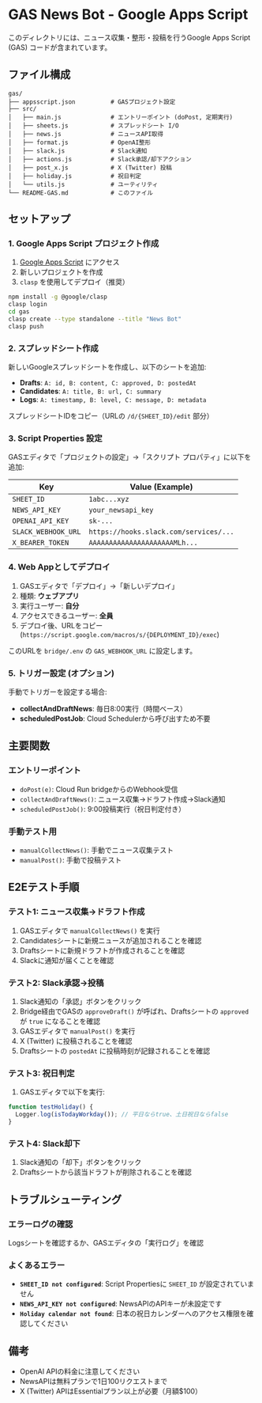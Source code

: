# GAS News Bot - Google Apps Script

このディレクトリには、ニュース収集・整形・投稿を行うGoogle Apps Script (GAS) コードが含まれています。

## ファイル構成

```
gas/
├── appsscript.json          # GASプロジェクト設定
├── src/
│   ├── main.js              # エントリーポイント (doPost, 定期実行)
│   ├── sheets.js            # スプレッドシート I/O
│   ├── news.js              # ニュースAPI取得
│   ├── format.js            # OpenAI整形
│   ├── slack.js             # Slack通知
│   ├── actions.js           # Slack承認/却下アクション
│   ├── post_x.js            # X (Twitter) 投稿
│   ├── holiday.js           # 祝日判定
│   └── utils.js             # ユーティリティ
└── README-GAS.md            # このファイル
```

## セットアップ

### 1. Google Apps Script プロジェクト作成

1. [Google Apps Script](https://script.google.com/) にアクセス
2. 新しいプロジェクトを作成
3. `clasp` を使用してデプロイ（推奨）

```bash
npm install -g @google/clasp
clasp login
cd gas
clasp create --type standalone --title "News Bot"
clasp push
```

### 2. スプレッドシート作成

新しいGoogleスプレッドシートを作成し、以下のシートを追加:

- **Drafts**: `A: id, B: content, C: approved, D: postedAt`
- **Candidates**: `A: title, B: url, C: summary`
- **Logs**: `A: timestamp, B: level, C: message, D: metadata`

スプレッドシートIDをコピー（URLの `/d/{SHEET_ID}/edit` 部分）

### 3. Script Properties 設定

GASエディタで「プロジェクトの設定」→「スクリプト プロパティ」に以下を追加:

| Key | Value (Example) |
|-----|-----------------|
| `SHEET_ID` | `1abc...xyz` |
| `NEWS_API_KEY` | `your_newsapi_key` |
| `OPENAI_API_KEY` | `sk-...` |
| `SLACK_WEBHOOK_URL` | `https://hooks.slack.com/services/...` |
| `X_BEARER_TOKEN` | `AAAAAAAAAAAAAAAAAAAAAMLh...` |

### 4. Web Appとしてデプロイ

1. GASエディタで「デプロイ」→「新しいデプロイ」
2. 種類: **ウェブアプリ**
3. 実行ユーザー: **自分**
4. アクセスできるユーザー: **全員**
5. デプロイ後、URLをコピー (`https://script.google.com/macros/s/{DEPLOYMENT_ID}/exec`)

このURLを `bridge/.env` の `GAS_WEBHOOK_URL` に設定します。

### 5. トリガー設定 (オプション)

手動でトリガーを設定する場合:

- **collectAndDraftNews**: 毎日8:00実行（時間ベース）
- **scheduledPostJob**: Cloud Schedulerから呼び出すため不要

## 主要関数

### エントリーポイント

- `doPost(e)`: Cloud Run bridgeからのWebhook受信
- `collectAndDraftNews()`: ニュース収集→ドラフト作成→Slack通知
- `scheduledPostJob()`: 9:00投稿実行（祝日判定付き）

### 手動テスト用

- `manualCollectNews()`: 手動でニュース収集テスト
- `manualPost()`: 手動で投稿テスト

## E2Eテスト手順

### テスト1: ニュース収集→ドラフト作成

1. GASエディタで `manualCollectNews()` を実行
2. Candidatesシートに新規ニュースが追加されることを確認
3. Draftsシートに新規ドラフトが作成されることを確認
4. Slackに通知が届くことを確認

### テスト2: Slack承認→投稿

1. Slack通知の「承認」ボタンをクリック
2. Bridge経由でGASの `approveDraft()` が呼ばれ、Draftsシートの `approved` が `true` になることを確認
3. GASエディタで `manualPost()` を実行
4. X (Twitter) に投稿されることを確認
5. Draftsシートの `postedAt` に投稿時刻が記録されることを確認

### テスト3: 祝日判定

1. GASエディタで以下を実行:
```javascript
function testHoliday() {
  Logger.log(isTodayWorkday()); // 平日ならtrue、土日祝日ならfalse
}
```

### テスト4: Slack却下

1. Slack通知の「却下」ボタンをクリック
2. Draftsシートから該当ドラフトが削除されることを確認

## トラブルシューティング

### エラーログの確認

Logsシートを確認するか、GASエディタの「実行ログ」を確認

### よくあるエラー

- **`SHEET_ID not configured`**: Script Propertiesに `SHEET_ID` が設定されていません
- **`NEWS_API_KEY not configured`**: NewsAPIのAPIキーが未設定です
- **`Holiday calendar not found`**: 日本の祝日カレンダーへのアクセス権限を確認してください

## 備考

- OpenAI APIの料金に注意してください
- NewsAPIは無料プランで1日100リクエストまで
- X (Twitter) APIはEssentialプラン以上が必要（月額$100）
